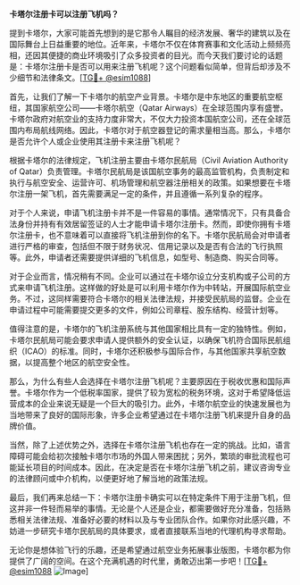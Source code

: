 **卡塔尔注册卡可以注册飞机吗？**

提到卡塔尔，大家可能首先想到的是它那令人瞩目的经济发展、奢华的建筑以及在国际舞台上日益重要的地位。近年来，卡塔尔不仅在体育赛事和文化活动上频频亮相，还因其便捷的商业环境吸引了众多投资者的目光。而今天我们要讨论的话题是：卡塔尔注册卡是否可以用来注册飞机呢？这个问题看似简单，但背后却涉及不少细节和法律条文。[[TG💪+ @esim1088](https://t.me/s/esim1088)]

首先，让我们了解一下卡塔尔的航空产业背景。卡塔尔是中东地区的重要航空枢纽，其国家航空公司——卡塔尔航空（Qatar Airways）在全球范围内享有盛誉。卡塔尔政府对航空业的支持力度非常大，不仅大力投资本国航空公司，还在全球范围内布局航线网络。因此，卡塔尔对于航空器登记的需求量相当高。那么，卡塔尔是否允许个人或企业使用其注册卡来注册飞机呢？

根据卡塔尔的法律规定，飞机注册主要由卡塔尔民航局（Civil Aviation Authority of Qatar）负责管理。卡塔尔民航局是该国航空事务的最高监管机构，负责制定和执行与航空安全、运营许可、机场管理和航空器注册相关的政策。如果想要在卡塔尔注册一架飞机，首先需要满足一定的条件，并且遵循一系列复杂的程序。

对于个人来说，申请飞机注册卡并不是一件容易的事情。通常情况下，只有具备合法身份并持有有效居留签证的人士才能申请卡塔尔注册卡。然而，即使你拥有卡塔尔注册卡，也不意味着可以直接将飞机注册到你的名下。卡塔尔民航局会对申请者进行严格的审查，包括但不限于财务状况、信用记录以及是否有合法的飞行执照等。此外，申请者还需要提供详细的飞机信息，如型号、制造商、购买合同等。

对于企业而言，情况稍有不同。企业可以通过在卡塔尔设立分支机构或子公司的方式来申请飞机注册。这样做的好处是可以利用卡塔尔作为中转站，开展国际航空业务。不过，这同样需要符合卡塔尔的相关法律法规，并接受民航局的监督。企业在申请过程中可能需要提交更多的文件，例如公司章程、股东结构、经营计划等。

值得注意的是，卡塔尔的飞机注册系统与其他国家相比具有一定的独特性。例如，卡塔尔民航局可能会要求申请人提供额外的安全认证，以确保飞机符合国际民航组织（ICAO）的标准。同时，卡塔尔还积极参与国际合作，与其他国家共享航空数据，以提高整个地区的航空安全性。

那么，为什么有些人会选择在卡塔尔注册飞机呢？主要原因在于税收优惠和国际声誉。卡塔尔作为一个低税率国家，提供了较为宽松的税务环境，这对于希望降低运营成本的企业来说无疑是一个巨大的吸引力。此外，卡塔尔航空业的快速发展也为当地带来了良好的国际形象，许多企业希望通过在卡塔尔注册飞机来提升自身的品牌价值。

当然，除了上述优势之外，选择在卡塔尔注册飞机也存在一定的挑战。比如，语言障碍可能会给初次接触卡塔尔市场的外国人带来困扰；另外，繁琐的审批流程也可能延长项目的时间成本。因此，在决定是否在卡塔尔注册飞机之前，建议咨询专业的法律顾问或中介机构，以便更好地了解当地的政策法规。

最后，我们再来总结一下：卡塔尔注册卡确实可以在特定条件下用于注册飞机，但这并非一件轻而易举的事情。无论是个人还是企业，都需要做好充分准备，包括熟悉相关法律法规、准备好必要的材料以及与专业团队合作。如果你对此感兴趣，不妨进一步研究卡塔尔民航局的具体要求，或者直接联系当地的代理机构寻求帮助。

无论你是想体验飞行的乐趣，还是希望通过航空业务拓展事业版图，卡塔尔都为你提供了广阔的空间。在这个充满机遇的时代里，勇敢迈出第一步吧！[[TG💪+ @esim1088](https://t.me/s/esim1088) ![Image](https://i.postimg.cc/4NQfJmqS/Snipaste-2025-05-13-00-14-12.png)]